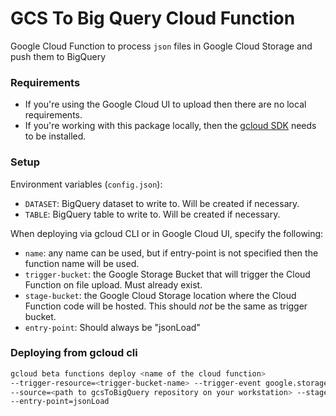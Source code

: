 # GCS To Big Query Cloud Function
Google Cloud Function to process `json` files in Google Cloud Storage and push them to BigQuery

### Requirements
* If you're using the Google Cloud UI to upload then there are no local requirements.
* If you're working with this package locally, then the [gcloud SDK](https://cloud.google.com/sdk/downloads) needs to be installed.


### Setup
Environment variables (`config.json`):
* `DATASET`: BigQuery dataset to write to. Will be created if necessary.
* `TABLE`: BigQuery table to write to. Will be created if necessary.
   
When deploying via gcloud CLI or in Google Cloud UI, specify the following:
* `name`: any name can be used, but if entry-point is not specified then the function name will be used.
* `trigger-bucket`: the Google Storage Bucket that will trigger the Cloud Function on file upload. Must already exist.
* `stage-bucket`: the Google Cloud Storage location where the Cloud Function code will be hosted. This should *not* be the same as trigger bucket.
* `entry-point`: Should always be "jsonLoad"

### Deploying from gcloud cli

```bash
gcloud beta functions deploy <name of the cloud function> 
--trigger-resource=<trigger-bucket-name> --trigger-event google.storage.object.finalize 
--source=<path to gcsToBigQuery repository on your workstation> --stage-bucket=<gs://gcs-bucket> 
--entry-point=jsonLoad
```
